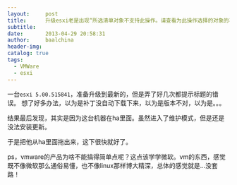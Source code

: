 ```yaml
---
layout:     post
title:      升级esxi老是出现“所选清单对象不支持此操作。请查看为此操作选择的对象的事件”
subtitle:   
date:       2013-04-29 20:58:31
author:     baalchina
header-img:
catalog: true
tags:
  - VMWare
  - esxi
---
```





一台`esxi 5.00.515841`，准备升级到最新的，但是弄了好几次都提示标题的错误。
想了好多办法，以为是补丁没自动下载下来，以为是版本不对，以为是。。。

结果最后发现，其实是因为这台机器在ha里面。虽然进入了维护模式，但是还是没法安装更新。

于是把他从ha里面拖出来，这下很快就好了。

ps，vmware的产品为啥不能搞得简单点呢？这点该学学微软。vm的东西，感觉既不像微软那么通俗易懂，也不像linux那样博大精深，总体的感觉就是...没套路！